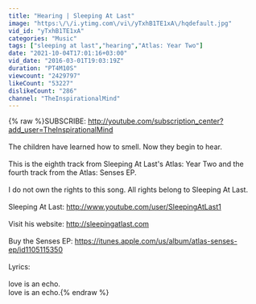 ```yaml
---
title: "Hearing | Sleeping At Last"
image: "https:\/\/i.ytimg.com\/vi\/yTxhB1TE1xA\/hqdefault.jpg"
vid_id: "yTxhB1TE1xA"
categories: "Music"
tags: ["sleeping at last","hearing","Atlas: Year Two"]
date: "2021-10-04T17:01:16+03:00"
vid_date: "2016-03-01T19:03:19Z"
duration: "PT4M10S"
viewcount: "2429797"
likeCount: "53227"
dislikeCount: "286"
channel: "TheInspirationalMind"
---
```

{% raw %}SUBSCRIBE: <a rel="nofollow" target="blank" href="http://youtube.com/subscription_center?add_user=TheInspirationalMind">http://youtube.com/subscription_center?add_user=TheInspirationalMind</a><br /><br />The children have learned how to smell. Now they begin to hear.<br /><br />This is the eighth track from Sleeping At Last's Atlas: Year Two and the fourth track from the Atlas: Senses EP.<br /><br />I do not own the rights to this song. All rights belong to Sleeping At Last.<br /><br />Sleeping At Last: <a rel="nofollow" target="blank" href="http://www.youtube.com/user/SleepingAtLast1">http://www.youtube.com/user/SleepingAtLast1</a><br /><br />Visit his website: <a rel="nofollow" target="blank" href="http://sleepingatlast.com">http://sleepingatlast.com</a><br /><br />Buy the Senses EP: <a rel="nofollow" target="blank" href="https://itunes.apple.com/us/album/atlas-senses-ep/id1105115350">https://itunes.apple.com/us/album/atlas-senses-ep/id1105115350</a><br /><br />Lyrics:<br /><br />love is an echo.<br />love is an echo.{% endraw %}
